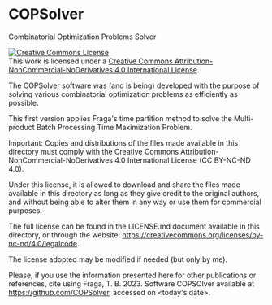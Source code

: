 # COPSolver

Combinatorial Optimization Problems Solver

<a rel="license" href="http://creativecommons.org/licenses/by-nc-nd/4.0/"><img alt="Creative Commons License" style="border-width:0" src="https://i.creativecommons.org/l/by-nc-nd/4.0/88x31.png" /></a><br />This work is licensed under a <a rel="license" href="http://creativecommons.org/licenses/by-nc-nd/4.0/">Creative Commons Attribution-NonCommercial-NoDerivatives 4.0 International License</a>.

The COPSolver software was (and is being) developed with the purpose of solving various combinatorial optimization problems as efficiently as possible.

This first version applies Fraga's time partition method to solve the Multi-product Batch Processing Time Maximization Problem.

Important: Copies and distributions of the files made available in this directory must comply with the Creative Commons Attribution-NonCommercial-NoDerivatives 4.0 International License (CC BY-NC-ND 4.0).

Under this license, it is allowed to download and share the files made available in this directory as long as they give credit to the original authors, and without being able to alter them in any way or use them for commercial purposes.

The full license can be found in the LICENSE.md document available in this directory, or through the website: https://creativecommons.org/licenses/by-nc-nd/4.0/legalcode.

The license adopted may be modified if needed (but only by me).

Please, if you use the information presented here for other publications or references, cite using Fraga, T. B. 2023. Software COPSOlver available at https://github.com/COPSolver, accessed on <today's date>.
